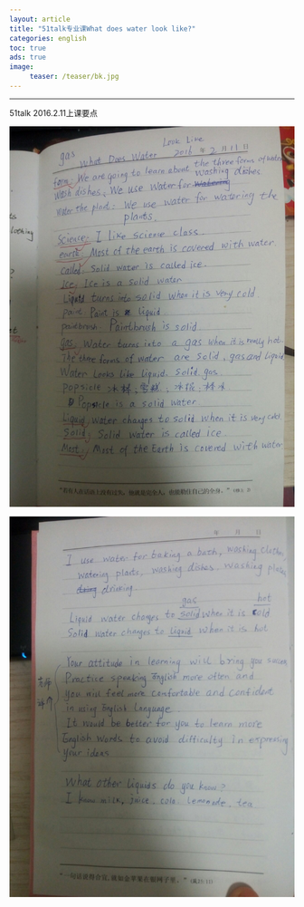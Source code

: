 ```yaml
---
layout: article
title: "51talk专业课What does water look like?"
categories: english
toc: true
ads: true
image:
     teaser: /teaser/bk.jpg
---
```


---

51talk   2016.2.11上课要点

![ss](https://github.com/storage201602/storage201602/blob/master/chenyifan2016/_posts/english/2016-02-12-1123english.md/0212_23.jpg?raw=true)

![ss](https://github.com/storage201602/storage201602/blob/master/chenyifan2016/_posts/english/2016-02-12-1123english.md/0212_24.jpg?raw=true)